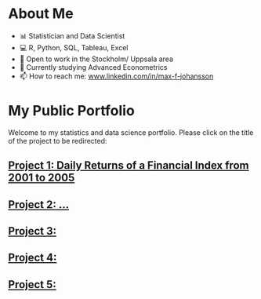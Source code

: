 # About Me
- 📊 Statistician and Data Scientist
- 💻 R, Python, SQL, Tableau, Excel
- 🔭 Open to work in the Stockholm/ Uppsala area
- 🌱 Currently studying Advanced Econometrics
- 📫 How to reach me: www.linkedin.com/in/max-f-johansson

# My Public Portfolio
Welcome to my statistics and data science portfolio. Please click on the title of the project to be redirected:

## [Project 1: Daily Returns of a Financial Index from 2001 to 2005](https://muddaj.github.io/Portfolio-case-1/)

## [Project 2: ... ]()

## [Project 3:]()

## [Project 4:]()

## [Project 5:]()
